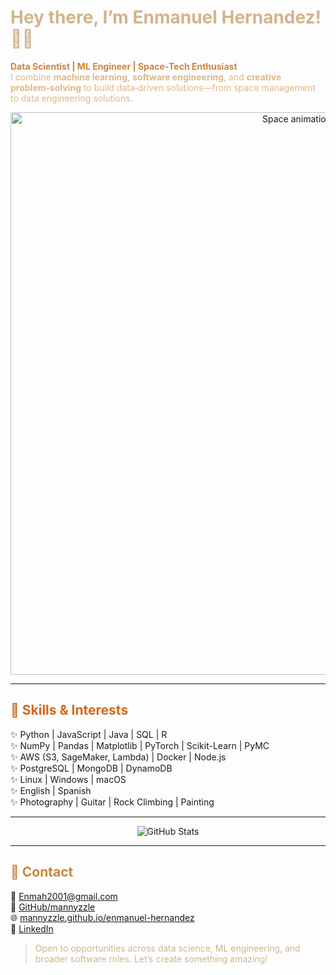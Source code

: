 # <font color="#D2B48C">Hey there, I’m Enmanuel Hernandez! 👋✨</font>

<font color="#CD853F">**Data Scientist | ML Engineer | Space‑Tech Enthusiast**</font>  
<font color="#DEB887">I combine **machine learning**, **software engineering**, and **creative problem‑solving** to build data‑driven solutions—from space management to data engineering solutions.</font>

<p align="center">
  <img src="https://media.giphy.com/media/rytLWOErAX1F6/giphy.gif" width="900" alt="Space animation">
</p>

---

## <font color="#D2691E">🌌 Skills & Interests</font>

✨ Python | JavaScript | Java | SQL | R  
✨ NumPy | Pandas | Matplotlib | PyTorch | Scikit-Learn | PyMC  
✨ AWS (S3, SageMaker, Lambda) | Docker | Node.js  
✨ PostgreSQL | MongoDB | DynamoDB  
✨ Linux | Windows | macOS  
✨ English | Spanish  
✨ Photography | Guitar | Rock Climbing | Painting

---

<p align="center">
  <img src="https://github-readme-stats.vercel.app/api?username=mannyzzle&show_icons=true&theme=dark&hide_border=true" alt="GitHub Stats">
</p>

---

## <font color="#CD853F">🤝 Contact</font>

📧 <font color="#DEB887">[Enmah2001@gmail.com](mailto:Enmah2001@gmail.com)</font>  
🐙 <font color="#DEB887">[GitHub/mannyzzle](https://github.com/mannyzzle)</font>  
🌐 <font color="#DEB887">[mannyzzle.github.io/enmanuel-hernandez](https://mannyzzle.github.io/enmanuel-hernandez/)</font>  
🔗 <font color="#DEB887">[LinkedIn](https://www.linkedin.com/in/enmanuel-hernandez-74937223a/)</font>

> <font color="#D2B48C">Open to opportunities across data science, ML engineering, and broader software roles. Let’s create something amazing!</font>

